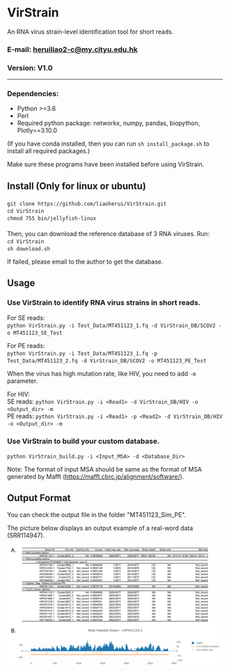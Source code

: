 # VirStrain
An RNA virus strain-level identification tool for short reads.
### E-mail: heruiliao2-c@my.cityu.edu.hk
### Version: V1.0
---------------------------------------------------------------------------
### Dependencies:
* Python >=3.6
* Perl
* Required python package: networkx, numpy, pandas, biopython, Plotly==3.10.0

(If you have conda installed, then you can run `sh install_package.sh` to install all required packages.)

Make sure these programs have been installed before using VirStrain.

## Install (Only for linux or ubuntu)

####
`git clone https://github.com/liaoherui/VirStrain.git`<BR/>
`cd VirStrain`<BR/>
`chmod 755 bin/jellyfish-linux`<BR/>
####

Then, you can download the reference database of 3 RNA viruses. Run:<BR/>
`cd VirStrain`<BR/>
`sh download.sh`<BR/>

If failed, please email to the author to get the database.

## Usage

### Use VirStrain to identify RNA virus strains in short reads.

For SE reads:<BR/>
  `python VirStrain.py -i Test_Data/MT451123_1.fq -d VirStrain_DB/SCOV2 -o MT451123_SE_Test`<BR/>

For PE reads:<BR/>
  `python VirStrain.py -i Test_Data/MT451123_1.fq -p Test_Data/MT451123_2.fq -d VirStrain_DB/SCOV2 -o MT451123_PE_Test`<BR/>

When the virus has high mutation rate, like HIV, you need to add `-m` parameter.

For HIV:<BR/>
  SE reads: `python VirStrain.py -i <Read1> -d VirStrain_DB/HIV -o <Output_dir> -m`<BR/>
  PE reads: `python VirStrain.py -i <Read1> -p <Read2> -d VirStrain_DB/HIV -o <Output_dir> -m`<BR/>

### Use VirStrain to build your custom database.<BR/>
  `python VirStrain_build.py -i <Input_MSA> -d <Database_Dir>`<BR/>
  
  Note: The format of input MSA should be same as the format of MSA generated by Mafft (https://mafft.cbrc.jp/alignment/software/).<BR/>

## Output Format

You can check the output file in the folder "MT451123_Sim_PE".

The picture below displays an output example of a real-word data (SRR114947). <BR/>

![VirStrain Report](https://github.com/liaoherui/VirStrain/blob/main/Output_fmt/Report_Small.png)



